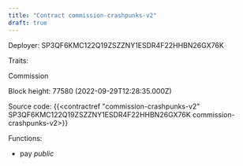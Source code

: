 ```yaml
---
title: "Contract commission-crashpunks-v2"
draft: true
---
```

Deployer: SP3QF6KMC122Q19ZSZZNY1ESDR4F22HHBN26GX76K

Traits:
 
Commission


Block height: 77580 (2022-09-29T12:28:35.000Z)

Source code: {{<contractref "commission-crashpunks-v2" SP3QF6KMC122Q19ZSZZNY1ESDR4F22HHBN26GX76K commission-crashpunks-v2>}}

Functions:

* pay _public_
